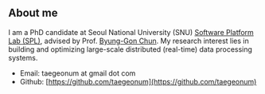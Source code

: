 
## About me

I am a PhD candidate at Seoul National University (SNU) [Software Platform Lab (SPL)](https://spl.snu.ac.kr/), advised by Prof. [Byung-Gon Chun](https://bgchun.github.io/). 
My research interest lies in building and optimizing large-scale distributed (real-time) data processing systems.

  - Email: taegeonum at gmail dot com
  - Github: [https://github.com/taegeonum](https://github.com/taegeonum)


